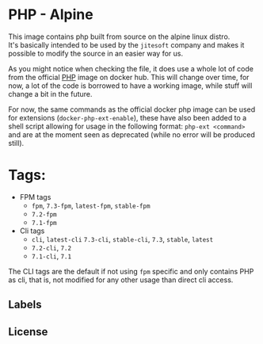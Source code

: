 # PHP - Alpine

This image contains php built from source on the alpine linux distro.  
It's basically intended to be used by the `jitesoft` company and makes it possible to modify the source in an easier way for us.  

As you might notice when checking the file, it does use a whole lot of code from the official [PHP](https://github.com/docker-library/php/) image
on docker hub. This will change over time, for now, a lot of the code is borrowed to have a working image, while stuff will change a bit in the
future.

For now, the same commands as the official docker php image can be used for extensions (`docker-php-ext-enable`), these have also been added to
a shell script allowing for usage in the following format: `php-ext <command>` and are at the moment seen as deprecated (while no error will be produced still).

# Tags:

* FPM tags
  * `fpm`, `7.3-fpm`, `latest-fpm`, `stable-fpm`
  * `7.2-fpm`
  * `7.1-fpm`
* Cli tags
  * `cli`, `latest-cli` `7.3-cli`, `stable-cli`, `7.3`, `stable`, `latest`
  * `7.2-cli`, `7.2`
  * `7.1-cli`, `7.1`

The CLI tags are the default if not using `fpm` specific and only contains PHP as cli, that is, not modified for any other usage than direct cli access.  

## Labels

## License
